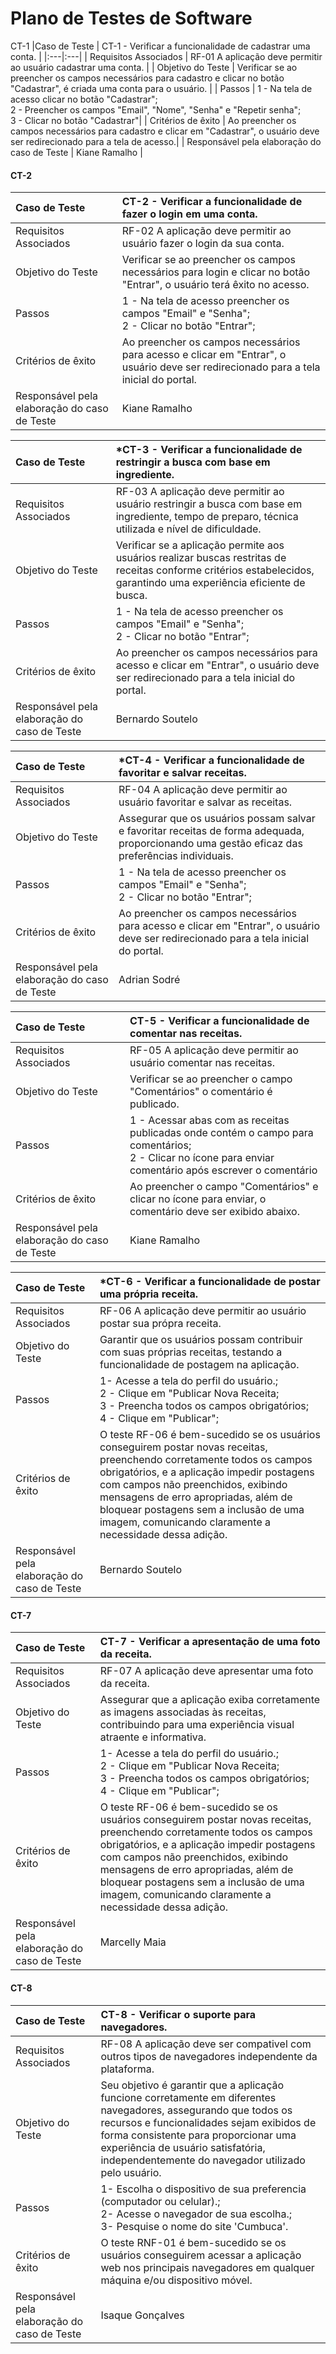 # Plano de Testes de Software
CT-1
|Caso de Teste   | CT-1 - Verificar a funcionalidade de cadastrar uma conta. |
|:---|:---|
| Requisitos Associados | RF-01	A aplicação deve permitir ao usuário cadastrar uma conta. |
| Objetivo do Teste | Verificar se ao preencher os campos necessários para cadastro e clicar no botão "Cadastrar", é criada uma conta para o usuário. |
| Passos | 1 - Na tela de acesso clicar no botão "Cadastrar";<br> 2 - Preencher os campos "Email", "Nome", "Senha" e "Repetir senha";<br> 3 - Clicar no botão "Cadastrar"|
| Critérios de êxito | Ao preencher os campos necessários para cadastro e clicar em "Cadastrar", o usuário deve ser redirecionado para a tela de acesso.|
| Responsável pela elaboração do caso de Teste | Kiane Ramalho |
#### CT-2
|Caso de Teste    | CT-2 - Verificar a funcionalidade de fazer o login em uma conta. |
|:---|:---|
| Requisitos Associados | RF-02	A aplicação deve permitir ao usuário fazer o login da sua conta. |
| Objetivo do Teste | Verificar se ao preencher os campos necessários para login e clicar no botão "Entrar", o usuário terá êxito no acesso. |
| Passos | 1 - Na tela de acesso preencher os campos "Email" e "Senha";<br> 2 - Clicar no botão "Entrar";<br> |
| Critérios de êxito | Ao preencher os campos necessários para acesso e clicar em "Entrar", o usuário deve ser redirecionado para a tela inicial do portal.|
| Responsável pela elaboração do caso de Teste | Kiane Ramalho |

|Caso de Teste    | *CT-3 - Verificar a funcionalidade de restringir a busca com base em ingrediente. |
|:---|:---|
| Requisitos Associados |RF-03	A aplicação deve permitir ao usuário restringir a busca com base em ingrediente, tempo de preparo, técnica utilizada e nível de dificuldade. |
| Objetivo do Teste | Verificar se a aplicação permite aos usuários realizar buscas restritas de receitas conforme critérios estabelecidos, garantindo uma experiência eficiente de busca. |
| Passos | 1 - Na tela de acesso preencher os campos "Email" e "Senha";<br> 2 - Clicar no botão "Entrar";<br> |
| Critérios de êxito | Ao preencher os campos necessários para acesso e clicar em "Entrar", o usuário deve ser redirecionado para a tela inicial do portal.|
| Responsável pela elaboração do caso de Teste | Bernardo Soutelo |

|Caso de Teste    | *CT-4 - Verificar a funcionalidade de favoritar e salvar receitas. |
|:---|:---|
| Requisitos Associados | RF-04	A aplicação deve permitir ao usuário favoritar e salvar as receitas. |
| Objetivo do Teste | Assegurar que os usuários possam salvar e favoritar receitas de forma adequada, proporcionando uma gestão eficaz das preferências individuais. |
| Passos | 1 - Na tela de acesso preencher os campos "Email" e "Senha";<br> 2 - Clicar no botão "Entrar";<br> |
| Critérios de êxito | Ao preencher os campos necessários para acesso e clicar em "Entrar", o usuário deve ser redirecionado para a tela inicial do portal.|
| Responsável pela elaboração do caso de Teste | Adrian Sodré |

|Caso de Teste    | CT-5 - Verificar a funcionalidade de comentar nas receitas. |
|:---|:---|
| Requisitos Associados | RF-05	A aplicação deve permitir ao usuário comentar nas receitas. |
| Objetivo do Teste | Verificar se ao preencher o campo "Comentários" o comentário é publicado. |
| Passos | 1 - Acessar abas com as receitas publicadas onde contém o campo para comentários;<br> 2 - Clicar no ícone para enviar comentário após escrever o comentário|
| Critérios de êxito | Ao preencher o campo "Comentários" e clicar no ícone para enviar, o comentário deve ser exibido abaixo.  |
| Responsável pela elaboração do caso de Teste | Kiane Ramalho |

|Caso de Teste    | *CT-6 - Verificar a funcionalidade de postar uma própria receita. |
|:---|:---|
| Requisitos Associados | RF-06	A aplicação deve permitir ao usuário postar sua própra receita. |
| Objetivo do Teste | Garantir que os usuários possam contribuir com suas próprias receitas, testando a funcionalidade de postagem na aplicação. |
| Passos | 1- Acesse a tela do perfil do usuário.;<br> 2 - Clique em "Publicar Nova Receita;<br> 3 - Preencha todos os campos obrigatórios; <br> 4 - Clique em "Publicar";<br>  |
| Critérios de êxito | O teste RF-06 é bem-sucedido se os usuários conseguirem postar novas receitas, preenchendo corretamente todos os campos obrigatórios, e a aplicação impedir postagens com campos não preenchidos, exibindo mensagens de erro apropriadas, além de bloquear postagens sem a inclusão de uma imagem, comunicando claramente a necessidade dessa adição. |
| Responsável pela elaboração do caso de Teste | Bernardo Soutelo |
#### CT-7
|Caso de Teste    | CT-7 - Verificar a apresentação de uma foto da receita. |
|:---|:---|
| Requisitos Associados | RF-07	A aplicação deve apresentar uma foto da receita. |
| Objetivo do Teste | Assegurar que a aplicação exiba corretamente as imagens associadas às receitas, contribuindo para uma experiência visual atraente e informativa. |
| Passos |  1- Acesse a tela do perfil do usuário.;<br> 2 - Clique em "Publicar Nova Receita;<br> 3 - Preencha todos os campos obrigatórios; <br> 4 - Clique em "Publicar";<br> |
| Critérios de êxito | O teste RF-06 é bem-sucedido se os usuários conseguirem postar novas receitas, preenchendo corretamente todos os campos obrigatórios, e a aplicação impedir postagens com campos não preenchidos, exibindo mensagens de erro apropriadas, além de bloquear postagens sem a inclusão de uma imagem, comunicando claramente a necessidade dessa adição. |
| Responsável pela elaboração do caso de Teste | Marcelly Maia|
#### CT-8
|Caso de Teste    | CT-8 - Verificar o suporte para navegadores. |
|:---|:---|
| Requisitos Associados | RF-08	A aplicação deve ser compativel com outros tipos de navegadores independente da plataforma. |
| Objetivo do Teste | Seu objetivo é garantir que a aplicação funcione corretamente em diferentes navegadores, assegurando que todos os recursos e funcionalidades sejam exibidos de forma consistente para proporcionar uma experiência de usuário satisfatória, independentemente do navegador utilizado pelo usuário. |
| Passos |  1- Escolha o dispositivo de sua preferencia (computador ou celular).; <br>2- Acesse o navegador de sua escolha.; <br>3- Pesquise o nome do site 'Cumbuca'. |
| Critérios de êxito | O teste RNF-01 é bem-sucedido se os usuários conseguirem acessar a aplicação web nos principais navegadores em qualquer máquina e/ou dispositivo móvel. |
| Responsável pela elaboração do caso de Teste | Isaque Gonçalves|
 
